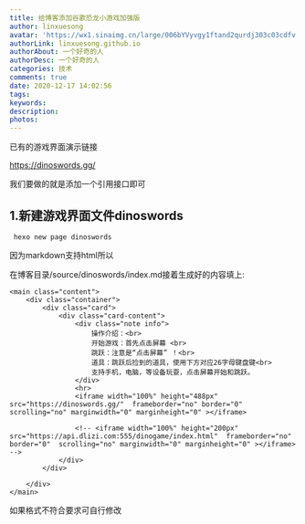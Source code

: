 ```yaml
---
title: 给博客添加谷歌恐龙小游戏加强版
author: linxuesong
avatar: 'https://wx1.sinaimg.cn/large/006bYVyvgy1ftand2qurdj303c03cdfv.jpg'
authorLink: linxuesong.github.io
authorAbout: 一个好奇的人
authorDesc: 一个好奇的人
categories: 技术
comments: true
date: 2020-12-17 14:02:56
tags:
keywords:
description:
photos:
---
```


已有的游戏界面演示链接

https://dinoswords.gg/

我们要做的就是添加一个引用接口即可

## 1.新建游戏界面文件dinoswords

`````
 hexo new page dinoswords
`````

因为markdown支持html所以

在博客目录/source/dinoswords/index.md接着生成好的内容填上:

`````
<main class="content">
    <div class="container">
        <div class="card">
            <div class="card-content">
                <div class="note info">
                    操作介绍：<br>
                    开始游戏：首先点击屏幕 <br>
                    跳跃：注意是“点击屏幕” ！<br>
                    道具：跳跃后捡到的道具，使用下方对应26字母键盘键<br>
                    支持手机，电脑，等设备玩耍，点击屏幕开始和跳跃。
                </div>
                <hr>
                <iframe width="100%" height="488px" src="https://dinoswords.gg/"  frameborder="no" border="0"  scrolling="no" marginwidth="0" marginheight="0" ></iframe>

                <!-- <iframe width="100%" height="200px" src="https://api.dlizi.com:555/dinogame/index.html"  frameborder="no" border="0"  scrolling="no" marginwidth="0" marginheight="0" ></iframe> -->
            </div>
        </div>
        
    </div>
</main>
`````

如果格式不符合要求可自行修改



